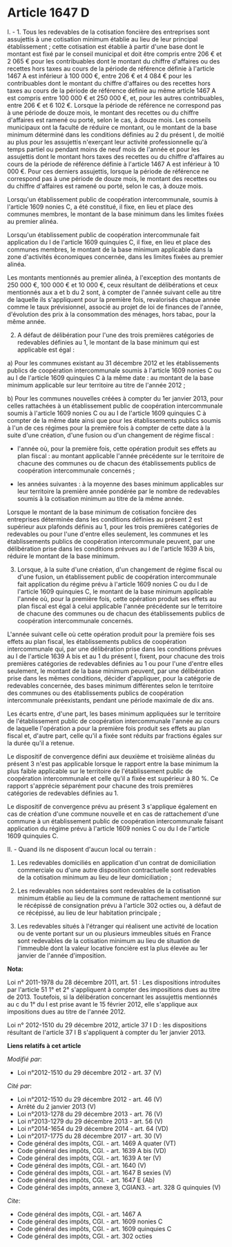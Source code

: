 # Article 1647 D

I. - 1. Tous les redevables de la cotisation foncière des entreprises sont assujettis à une cotisation minimum établie au
lieu de leur principal établissement ; cette cotisation est établie à partir d'une base dont le montant est fixé par le
conseil municipal et doit être compris entre 206 € et 2 065 € pour les contribuables dont le montant du chiffre d'affaires ou
des recettes hors taxes au cours de la période de référence définie à l'article 1467 A est inférieur à 100 000 €, entre 206 €
et 4 084 € pour les contribuables dont le montant du chiffre d'affaires ou des recettes hors taxes au cours de la période de
référence définie au même article 1467 A est compris entre 100 000 € et 250 000 €, et, pour les autres contribuables, entre
206 € et 6 102 €. Lorsque la période de référence ne correspond pas à une période de douze mois, le montant des recettes ou
du chiffre d'affaires est ramené ou porté, selon le cas, à douze mois. Les conseils municipaux ont la faculté de réduire ce
montant, ou le montant de la base minimum déterminé dans les conditions définies au 2 du présent I, de moitié au plus pour
les assujettis n'exerçant leur activité professionnelle qu'à temps partiel ou pendant moins de neuf mois de l'année et pour
les assujettis dont le montant hors taxes des recettes ou du chiffre d'affaires au cours de la période de référence définie à
l'article 1467 A est inférieur à 10 000 €. Pour ces derniers assujettis, lorsque la période de référence ne correspond pas à
une période de douze mois, le montant des recettes ou du chiffre d'affaires est ramené ou porté, selon le cas, à douze mois. 

Lorsqu'un établissement public de coopération intercommunale, soumis à l'article 1609 nonies C, a été constitué, il fixe, en
lieu et place des communes membres, le montant de la base minimum dans les limites fixées au premier alinéa. 

Lorsqu'un établissement public de coopération intercommunale fait application du I de l'article 1609 quinquies C, il fixe, en
lieu et place des communes membres, le montant de la base minimum applicable dans la zone d'activités économiques concernée,
dans les limites fixées au premier alinéa. 

Les montants mentionnés au premier alinéa, à l'exception des montants de 250 000 €,  100 000 € et 10 000 €, ceux résultant de
délibérations et ceux mentionnés aux a et b du 2 sont, à compter de l'année suivant celle au titre de laquelle ils
s'appliquent pour la première fois, revalorisés chaque année comme le taux prévisionnel, associé au projet de loi de finances
de l'année, d'évolution des prix à la consommation des ménages, hors tabac, pour la même année. 

2. A défaut de délibération pour l'une des trois premières catégories de redevables définies au 1, le montant de la base
minimum qui est applicable est égal :

a) Pour les communes existant au 31 décembre 2012 et les établissements publics de coopération intercommunale soumis à
l'article 1609 nonies C ou au I de l'article 1609 quinquies C à la même date : au montant de la base minimum applicable sur
leur territoire au titre de l'année 2012 ;

b) Pour les communes nouvelles créées à compter du 1er janvier 2013, pour celles rattachées à un établissement public de
coopération intercommunale soumis à l'article 1609 nonies C ou au I de l'article 1609 quinquies C à compter de la même date
ainsi que pour les établissements publics soumis à l'un de ces régimes pour la première fois à compter de cette date à la
suite d'une création, d'une fusion ou d'un changement de régime fiscal :

- l'année où, pour la première fois, cette opération produit ses effets au plan fiscal : au montant applicable l'année
précédente sur le territoire de chacune des communes ou de chacun des établissements publics de coopération intercommunale
concernés ;

- les années suivantes : à la moyenne des bases minimum applicables sur leur territoire la première année pondérée par le
nombre de redevables soumis à la cotisation minimum au titre de la même année.

Lorsque le montant de la base minimum de cotisation foncière des entreprises déterminée dans les conditions définies au
présent 2 est supérieur aux plafonds définis au 1, pour les trois premières catégories de redevables ou pour l'une d'entre
elles seulement, les communes et les établissements publics de coopération intercommunale peuvent, par une délibération prise
dans les conditions prévues au I de l'article 1639 A bis, réduire le montant de la base minimum.

3. Lorsque, à la suite d'une création, d'un changement de régime fiscal ou d'une fusion, un établissement public de
coopération intercommunale fait application du régime prévu à l'article 1609 nonies C ou du I de l'article 1609 quinquies C,
le montant de la base minimum applicable l'année où, pour la première fois, cette opération produit ses effets au plan fiscal
est égal à celui applicable l'année précédente sur le territoire de chacune des communes ou de chacun des établissements
publics de coopération intercommunale concernés.

L'année suivant celle où cette opération produit pour la première fois ses effets au plan fiscal, les établissements publics
de coopération intercommunale qui, par une délibération prise dans les conditions prévues au I de l'article 1639 A bis et au
1 du présent I, fixent, pour chacune des trois premières catégories de redevables définies au 1 ou pour l'une d'entre elles
seulement, le montant de la base minimum peuvent, par une délibération prise dans les mêmes conditions, décider d'appliquer,
pour la catégorie de redevables concernée, des bases minimum différentes selon le territoire des communes ou des
établissements publics de coopération intercommunale préexistants, pendant une période maximale de dix ans.

Les écarts entre, d'une part, les bases minimum appliquées sur le territoire de l'établissement public de coopération
intercommunale l'année au cours de laquelle l'opération a pour la première fois produit ses effets au plan fiscal et, d'autre
part, celle qu'il a fixée sont réduits par fractions égales sur la durée qu'il a retenue.

Le dispositif de convergence défini aux deuxième et troisième alinéas du présent 3 n'est pas applicable lorsque le rapport
entre la base minimum la plus faible applicable sur le territoire de l'établissement public de coopération intercommunale et
celle qu'il a fixée est supérieur à 80 %. Ce rapport s'apprécie séparément pour chacune des trois premières catégories de
redevables définies au 1.

Le dispositif de convergence prévu au présent 3 s'applique également en cas de création d'une commune nouvelle et en cas de
rattachement d'une commune à un établissement public de coopération intercommunale faisant application du régime prévu à
l'article 1609 nonies C ou du I de l'article 1609 quinquies C.

II. - Quand ils ne disposent d'aucun local ou terrain : 

1. Les redevables domiciliés en application d'un contrat de domiciliation commerciale ou d'une autre disposition
contractuelle sont redevables de la cotisation minimum au lieu de leur domiciliation ; 

2. Les redevables non sédentaires sont redevables de la cotisation minimum établie au lieu de la commune de rattachement
mentionné sur le récépissé de consignation prévu à l'article 302 octies ou, à défaut de ce récépissé, au lieu de leur
habitation principale ; 

3. Les redevables situés à l'étranger qui réalisent une activité de location ou de vente portant sur un ou plusieurs
immeubles situés en France sont redevables de la cotisation minimum au lieu de situation de l'immeuble dont la valeur
locative foncière est la plus élevée au 1er janvier de l'année d'imposition.

**Nota:**

Loi n° 2011-1978 du 28 décembre 2011, art. 51 : Les dispositions introduites par l'article 51 1° et 2° s'appliquent à compter
des impositions dues au titre de 2013. Toutefois, si la délibération concernant les assujettis mentionnés au c du 1° du I est
prise avant le 15 février 2012, elle s'applique aux impositions dues au titre de l'année 2012.

Loi n° 2012-1510 du 29 décembre 2012, article 37 I D : les dispositions résultant de l'article 37 I B s'appliquent à compter
du 1er janvier 2013.

**Liens relatifs à cet article**

_Modifié par_:

  - Loi n°2012-1510 du 29 décembre 2012 - art. 37 (V)

_Cité par_:

  - Loi n°2012-1510 du 29 décembre 2012 - art. 46 (V)
  - Arrêté du 2 janvier 2013 (V)
  - Loi n°2013-1278 du 29 décembre 2013 - art. 76 (V)
  - Loi n°2013-1279 du 29 décembre 2013 - art. 56 (V)
  - Loi n°2014-1654 du 29 décembre 2014 - art. 64 (VD)
  - Loi n°2017-1775 du 28 décembre 2017 - art. 30 (V)
  - Code général des impôts, CGI. - art. 1469 A quater (VT)
  - Code général des impôts, CGI. - art. 1639 A bis (VD)
  - Code général des impôts, CGI. - art. 1639 A ter (V)
  - Code général des impôts, CGI. - art. 1640 (V)
  - Code général des impôts, CGI. - art. 1647 B sexies (V)
  - Code général des impôts, CGI. - art. 1647 E (Ab)
  - Code général des impôts, annexe 3, CGIAN3. - art. 328 G quinquies (V)

_Cite_:

  - Code général des impôts, CGI. - art. 1467 A
  - Code général des impôts, CGI. - art. 1609 nonies C
  - Code général des impôts, CGI. - art. 1609 quinquies C
  - Code général des impôts, CGI. - art. 302 octies
